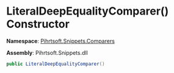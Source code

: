 # LiteralDeepEqualityComparer\(\) Constructor

**Namespace**: [Pihrtsoft.Snippets.Comparers](../../README.md)

**Assembly**: Pihrtsoft\.Snippets\.dll

```csharp
public LiteralDeepEqualityComparer()
```


